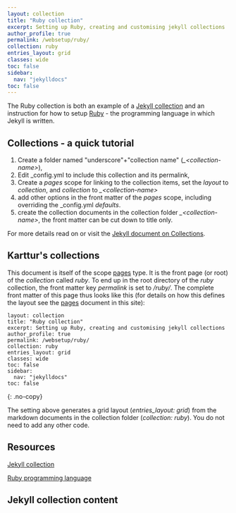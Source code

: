 ```yaml
---
layout: collection
title: "Ruby collection"
excerpt: Setting up Ruby, creating and customising jekyll collections
author_profile: true
permalink: /websetup/ruby/
collection: ruby
entries_layout: grid
classes: wide
toc: false
sidebar:
  nav: "jekylldocs"
toc: false
---
```

<!-- If there is a title in the front matter it is of cat #, thus start those docs at ## level
-->

The Ruby collection is both an example of a [Jekyll collection][jekyll_collection] and an instruction for how to setup [Ruby][ruby] - the programming language in which Jekyll is written.

## Collections - a quick tutorial

1. Create a folder named "underscore"+"collection name" (*_\<collection-name\>*),
2. Edit <span class='file'>\_config.yml</span> to include this collection and its permalink,
3. Create a _pages_ scope for linking to the collection items, set the _layout_ to _collection_, and _collection_ to *_\<collection-name\>*
4. add other options in the front matter of the _pages_ scope, including overriding the <span class='file'>\_config.yml</span> _defaults_.
5. create the collection documents in the collection folder *_\<collection-name\>*, the front matter can be cut down to title only.

For more details read on or visit the [Jekyll document on Collections](https://jekyllrb.com/docs/collections/).

## Karttur's collections

This document is itself of the scope [pages](../jekyll/jekyllpages/) type. It is the front page (or root) of the _collection_ called _ruby_. To end up in the root directory of the _ruby_ collection, the front matter key _permalink_ is set to _/ruby/_. The complete front matter of this page thus looks like this (for details on how this defines the layout see the [pages](../jekyll/jekyllpages/) document in this site):

```
layout: collection
title: "Ruby collection"
excerpt: Setting up Ruby, creating and customising jekyll collections
author_profile: true
permalink: /websetup/ruby/
collection: ruby
entries_layout: grid
classes: wide
toc: false
sidebar:
  nav: "jekylldocs"
toc: false
```
{: .no-copy}

The setting above generates a grid layout (_entries_layout: grid_) from the markdown documents in the collection folder (_collection: ruby_). You do not need to add any other code.

## Resources

[Jekyll collection][jekyll_collection]

[Ruby programming language][ruby]

[jekyll_collection]: https://jekyllrb.com/docs/collections/

[ruby]: https://www.ruby-lang.org/en/

## Jekyll collection content
